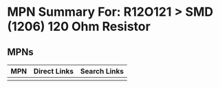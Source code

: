 



# MPN Summary For: R12O121 > SMD (1206) 120 Ohm Resistor

## MPNs
  

|MPN|Direct Links|Search Links|
| :--- | :--- | :--- |
||||
